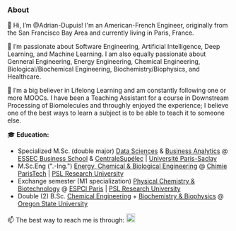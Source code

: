 ### About

👋 Hi, I’m @Adrian-Dupuis! I'm an American-French Engineer, originally from the San Francisco Bay Area and currently living in Paris, France.  

👀 I’m passionate about Software Engineering, Artificial Intelligence, Deep Learning, and Machine Learning. I am also equally passionate about Genneral Engineering, Energy Engineering, Chemical Engineering, Biological/Biochemical Engineering, Biochemistry/Biophysics, and Healthcare.  

🌱 I’m a big believer in Lifelong Learning and am constantly following one or more MOOCs. I have been a Teaching Assistant for a course in Downstream Processing of Biomolecules and throughly enjoyed the experience; I believe one of the best ways to learn a subject is to be able to teach it to someone else. 

🎓 __Education:__ 
- Specialized M.Sc. (double major) [Data Sciences](https://www.centralesupelec.fr/fr/master-data-sciences-business-analytics-dsba?tab=majors) & [Business Analytics](https://www.essec.edu/en/program/mscs/master-data-sciences-business-analytics/majors/) @ [ESSEC Business School](https://www.essec.edu/en/) & [CentraleSupélec](https://www.centralesupelec.fr/en) | [Université Paris-Saclay](https://www.universite-paris-saclay.fr/en)
- M.Sc.Eng (".-Ing.") [Energy, Chemical & Biological Engineering](https://www.chimieparistech.psl.eu/en/programs/engineering-cycle/) @ [Chimie ParisTech](https://psl.eu/en/university/schools/universite-psl/ecole-nationale-superieure-de-chimie-de-paris-psl) | [PSL Research University](https://psl.eu/en) 
- Exchange semester (M1 specialization) [Physical Chemistry & Biotechnology](https://www.espci.psl.eu/en/educational-programs/the-espci-ingenieur-degree/) @ [ESPCI Paris](https://psl.eu/en/university/schools/universite-psl/espci-paris-psl) | [PSL Research University](https://psl.eu/en) 
- Double (2) B.Sc. [Chemical Engineering](https://cbee.oregonstate.edu/che-undergraduate-program) + [Biochemistry & Biophysics](https://biochem.oregonstate.edu/content/undergraduate) @ [Oregon State University](https://oregonstate.edu/)

<div>
  <span style="line-height:30px;">📫 The best way to reach me is through: <a href="https://www.linkedin.com/in/adrian-dupuis/"><img style="line-height:30px; alt="Adrian Dupuis' LinkedIn" width="20px" height="20px" src="https://cdn.icon-icons.com/icons2/1753/PNG/512/iconfinder-social-media-applications-14linkedin-4102586_113786.png"/></a></span>
</div>

